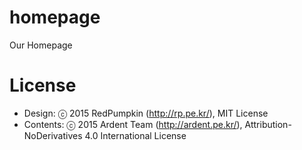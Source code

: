 # homepage
Our Homepage

# License
 * Design: ⓒ 2015 RedPumpkin (http://rp.pe.kr/), MIT License
 * Contents: ⓒ 2015 Ardent Team (http://ardent.pe.kr/), Attribution-NoDerivatives 4.0 International License
